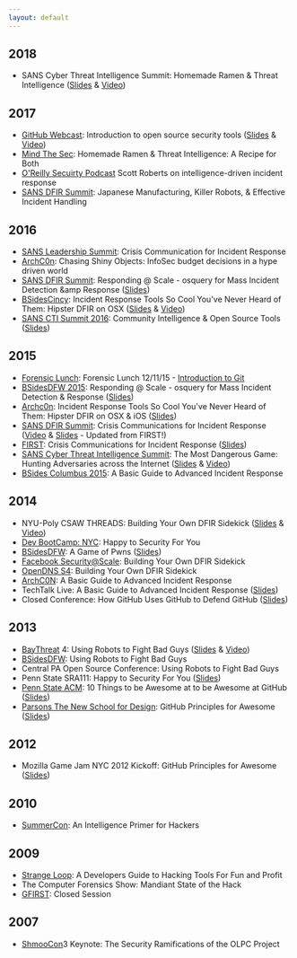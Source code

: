 ```yaml
---
layout: default
---
```


## 2018

-   SANS Cyber Threat Intelligence Summit: Homemade Ramen & Threat Intelligence ([Slides](https://speakerdeck.com/sroberts/homemade-ramen-and-threat-intelligence) & [Video](https://www.youtube.com/watch?v=0lmOKHDBgtc&t=24s))

## 2017

-   [GitHub Webcast](https://resources.github.com/webcasts/): Introduction to open source security tools ([Slides](https://speakerdeck.com/sroberts/introduction-to-open-source-security-tools) & [Video](https://resources.github.com/webcasts/Introduction-to-open-source-security-tools/))
-   [Mind The Sec](http://mindthesec.com.br/): Homemade Ramen & Threat Intelligence: A Recipe for Both
-   [O'Reilly Secuirty Podcast](https://www.oreilly.com/ideas/scott-roberts-on-intelligence-driven-incident-response) Scott Roberts on intelligence-driven incident response
-   [SANS DFIR Summit](https://www.sans.org/event/digital-forensics-summit-2017): Japanese Manufacturing, Killer Robots, & Effective Incident Handling

## 2016

-   [SANS Leadership Summit](https://www.sans.org/event/security-leadership-summit-2016): Crisis Communication for Incident Response
-   [ArchC0n](http://www.archc0n.org/): Chasing Shiny Objects: InfoSec budget decisions in a hype driven world
-   [SANS DFIR Summit](http://www.sans.org/event/digital-forensics-summit-2016): Responding @ Scale - osquery for Mass Incident Detection &amp Response ([Slides](http://sroberts.github.io/responding-at-scale-with-osquery/slides.html#1))
-   [BSidesCincy](http://bsidescincy.org/): Incident Response Tools So Cool You've Never Heard of Them: Hipster DFIR on OSX ([Slides](https://speakerdeck.com/sroberts/hipster-dfir-on-osx-bsidescincy) & [Video](https://www.youtube.com/watch?v=gNJ10Kt4I9E))
-   [SANS CTI Summit 2016](https://www.sans.org/event/cyber-threat-intelligence-summit-2016): Community Intelligence & Open Source Tools ([Slides](https://speakerdeck.com/sroberts/community-intelligence-and-open-source-tools))

## 2015

-   [Forensic Lunch](https://www.youtube.com/channel/UCZ7mQV3j4GNX-LU1IKPVQZg): Forensic Lunch 12/11/15 - [Introduction to Git](https://www.youtube.com/watch?v=6SnpBo0XtaQ)
-   [BSidesDFW 2015](http://www.securitybsides.com/w/page/96312090/BSidesDFW%202015): Responding @ Scale - osquery for Mass Incident Detection & Response ([Slides](http://sroberts.github.io/bsidesdfw2015-slides/slides.html#1))
-   [Archc0n](http://www.archc0n.org/): Incident Response Tools So Cool You've Never Heard of Them: Hipster DFIR on OSX & iOS ([Slides](https://speakerdeck.com/sroberts/hipster-dfir-on-osx))
-   [SANS DFIR Summit](http://www.sans.org/event/digital-forensics-summit-2015): Crisis Communications for Incident Response ([Video](https://www.youtube.com/watch?v=YSdsmOHc_gk&feature=youtu.be&a) & [Slides](https://speakerdeck.com/sroberts/crisis-communication-for-incident-response) - Updated from FIRST!)
-   [FIRST](http://www.first.org/conference/2015): Crisis Communications for Incident Response ([Slides](https://speakerdeck.com/sroberts/crisis-communications-for-incident-response-first15))
-   [SANS Cyber Threat Intelligence Summit](https://www.sans.org/event/sans-cyber-threat-intelligence-summit): The Most Dangerous Game: Hunting Adversaries across the Internet ([Slides](https://speakerdeck.com/sroberts/the-most-dangerous-game) & [Video](https://www.youtube.com/watch?v=0Xhu73fKNBI&feature=youtu.be&a))
-   [BSides Columbus 2015](http://www.securitybsides.com/w/page/81789821/BSidesCMH2015): A Basic Guide to Advanced Incident Response

## 2014

-   NYU-Poly CSAW THREADS: Building Your Own DFIR Sidekick ([Slides](https://speakerdeck.com/sroberts/building-your-own-dfir-sidekick-threads-edition) & [Video](https://vimeo.com/114701077))
-   [Dev BootCamp: NYC](http://www.meetup.com/DBCx-NYC/events/218621973/): Happy to Security For You
-   [BSidesDFW](http://www.bsidesdfw.com): A Game of Pwns ([Slides](https://speakerdeck.com/sroberts/a-game-of-pwns))
-   [Facebook Security@Scale](http://facebook.com): Building Your Own DFIR Sidekick
-   [OpenDNS S4](http://labs.opendns.com/2014/09/03/s4-incident-responder-conference-september-18th-2014-san-francisco-ca/): Building Your Own DFIR Sidekick
-   [ArchC0N](http://www.archc0n.org/): A Basic Guide to Advanced Incident Response
-   TechTalk Live: A Basic Guide to Advanced Incident Response ([Slides](https://speakerdeck.com/sroberts/a-basic-guide-to-advanced-incident-response))
-   Closed Conference: How GitHub Uses GitHub to Defend GitHub ([Slides](https://speakerdeck.com/sroberts/how-github-uses-github-to-defend-github))

## 2013

-   [BayThreat](http://www.baythreat.org) 4: Using Robots to Fight Bad Guys ([Slides](https://speakerdeck.com/sroberts/using-robots-to-fight-bad-guys) & [Video](http://www.youtube.com/watch?v=PFvI0m_JkDE))
-   [BSidesDFW](http://www.securitybsides.com/w/page/60987881/BSidesDFW): Using Robots to Fight Bad Guys
-   Central PA Open Source Conference: Using Robots to Fight Bad Guys
-   Penn State SRA111: Happy to Security For You ([Slides](https://github.com/sroberts/happy-to-security))
-   [Penn State ACM](http://acm.psu.edu): 10 Things to be Awesome at to be Awesome at GitHub ([Slides](https://speakerdeck.com/sroberts/10-things-to-be-awesome-at-to-be-awesome-at-github))
-   [Parsons The New School for Design](http://www.newschool.edu/parsons/): GitHub Principles for Awesome ([Slides](https://speakerdeck.com/sroberts/introduction-and-8-things-to-be-good-at-github))

## 2012

-   Mozilla Game Jam NYC 2012 Kickoff: GitHub Principles for Awesome ([Slides](https://speakerdeck.com/sroberts/github-principles-for-awesome))

## 2010

-   [SummerCon](http://summercon.org): An Intelligence Primer for Hackers

## 2009

-   [Strange Loop](https://thestrangeloop.com): A Developers Guide to Hacking Tools For Fun and Profit
-   The Computer Forensics Show: Mandiant State of the Hack
-   [GFIRST](https://www.us-cert.gov/government-users/collaboration/gfirst): Closed Session

## 2007

-   [ShmooCon](http://www.shmoocon.org)3 Keynote: The Security Ramifications of the OLPC Project
